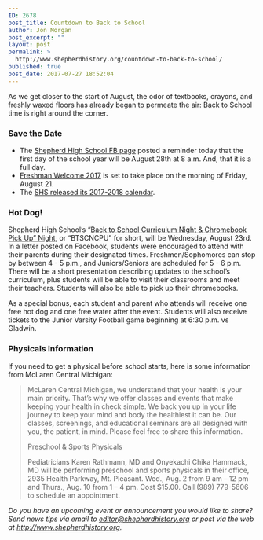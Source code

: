 ```yaml
---
ID: 2678
post_title: Countdown to Back to School
author: Jon Morgan
post_excerpt: ""
layout: post
permalink: >
  http://www.shepherdhistory.org/countdown-to-back-to-school/
published: true
post_date: 2017-07-27 18:52:04
---
```

As we get closer to the start of August, the odor of textbooks, crayons, and freshly waxed floors has already began to permeate the air: Back to School time is right around the corner.
<h3>Save the Date</h3>
<ul>
 	<li>The <a href="https://www.facebook.com/shepherdmihs/posts/665923076936114">Shepherd High School FB page</a> posted a reminder today that the first day of the school year will be August 28th at 8 a.m. And, that it is a full day.</li>
 	<li><a href="https://www.facebook.com/shepherdmihs/posts/664887483706340">Freshman Welcome 2017</a> is set to take place on the morning of Friday, August 21.</li>
 	<li>The <a href="https://www.facebook.com/shepherdmihs/photos/a.228594334002326.1073741828.224111741117252/661647650696990/?type=3">SHS released its 2017-2018 calendar</a>.</li>
</ul>
<h3>Hot Dog!</h3>
Shepherd High School’s “<a href="https://www.facebook.com/shepherdmihs/photos/a.228594334002326.1073741828.224111741117252/661213214073767/?type=3&amp;permPage=1">Back to School Curriculum Night &amp; Chromebook Pick Up” Night</a>, or “BTSCNCPU” for short, will be Wednesday, August 23rd. In a letter posted on Facebook, students were encouraged to attend with their parents during their designated times. Freshmen/Sophomores can stop by between 4 - 5 p.m., and Juniors/Seniors are scheduled for 5 - 6 p.m. There will be a short presentation describing updates to the school’s curriculum, plus students will be able to visit their classrooms and meet their teachers. Students will also be able to pick up their chromebooks.

As a special bonus, each student and parent who attends will receive one free hot dog and one free water after the event. Students will also receive tickets to the Junior Varsity Football game beginning at 6:30 p.m. vs Gladwin.
<h3>Physicals Information</h3>
If you need to get a physical before school starts, here is some information from McLaren Central Michigan:
<blockquote>McLaren Central Michigan, we understand that your health is your main priority. That’s why we offer classes and events that make keeping your health in check simple. We back you up in your life journey to keep your mind and body the healthiest it can be. Our classes, screenings, and educational seminars are all designed with you, the patient, in mind. Please feel free to share this information.

Preschool &amp; Sports Physicals

Pediatricians Karen Rathmann, MD and Onyekachi Chika Hammack, MD will be performing preschool and sports physicals in their office, 2935 Health Parkway, Mt. Pleasant. Wed., Aug. 2 from 9 am – 12 pm and Thurs., Aug. 10 from 1 – 4 pm. Cost $15.00. Call (989) 779-5606 to schedule an appointment.</blockquote>
<i>Do you have an upcoming event or announcement you would like to share? Send news tips via email to <a href="mailto:editor@shepherdhistory.org">editor@shepherdhistory.org</a> or post via the web at http://www.shepherdhistory.org. </i>